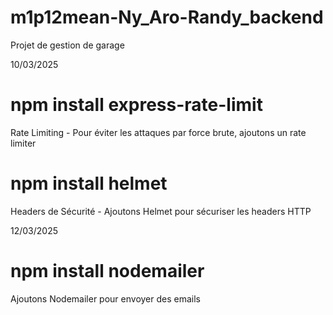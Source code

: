 # m1p12mean-Ny_Aro-Randy_backend
Projet de gestion de garage

10/03/2025
# npm install express-rate-limit
Rate Limiting - Pour éviter les attaques par force brute, ajoutons un rate limiter 

# npm install helmet
Headers de Sécurité - Ajoutons Helmet pour sécuriser les headers HTTP

12/03/2025
# npm install nodemailer
Ajoutons Nodemailer pour envoyer des emails
 